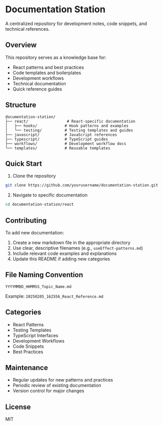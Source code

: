 # Documentation Station

A centralized repository for development notes, code snippets, and technical references.

## Overview
This repository serves as a knowledge base for:
- React patterns and best practices
- Code templates and boilerplates
- Development workflows
- Technical documentation
- Quick reference guides

## Structure
```
documentation-station/
├── react/                 # React-specific documentation
│   ├── hooks/            # Hook patterns and examples
│   └── testing/          # Testing templates and guides
├── javascript/           # JavaScript references
├── typescript/           # TypeScript guides
├── workflows/            # Development workflow docs
└── templates/            # Reusable templates
```

## Quick Start
1. Clone the repository
```bash
git clone https://github.com/yourusername/documentation-station.git
```

2. Navigate to specific documentation
```bash
cd documentation-station/react
```

## Contributing
To add new documentation:
1. Create a new markdown file in the appropriate directory
2. Use clear, descriptive filenames (e.g., `useEffect-patterns.md`)
3. Include relevant code examples and explanations
4. Update this README if adding new categories

## File Naming Convention
```
YYYYMMDD_HHMMSS_Topic_Name.md
```

Example: `20250205_162556_React_Reference.md`

## Categories
- React Patterns
- Testing Templates
- TypeScript Interfaces
- Development Workflows
- Code Snippets
- Best Practices

## Maintenance
- Regular updates for new patterns and practices
- Periodic review of existing documentation
- Version control for major changes

## License
MIT
